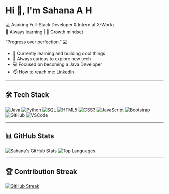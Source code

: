 
# Hi 👋, I'm Sahana A H

💻 Aspiring Full-Stack Developer & Intern at X-Workz  
🔎 Always learning | 🚀 Growth mindset

“Progress over perfection.” 💻

- 🔭 Currently learning and building cool things  
- 🌱 Always curious to explore new tech  
- 💻 Focused on becoming a Java Developer  
- 📫 How to reach me: [LinkedIn](https://www.linkedin.com/in/sahana-a-h-119104255?utm_source=share&utm_campaign=share_via&utm_content=profile&utm_medium=android_app)

---

## 🛠 Tech Stack

![Java](https://img.shields.io/badge/-Java-007396?style=flat&logo=java)
![Python](https://img.shields.io/badge/-Python-3776AB?style=flat&logo=python)
![SQL](https://img.shields.io/badge/-SQL-4479A1?style=flat&logo=mysql)
![HTML5](https://img.shields.io/badge/-HTML5-E34F26?style=flat&logo=html5)
![CSS3](https://img.shields.io/badge/-CSS3-1572B6?style=flat&logo=css3)
![JavaScript](https://img.shields.io/badge/-JavaScript-F7DF1E?style=flat&logo=javascript)
![Bootstrap](https://img.shields.io/badge/-Bootstrap-7952B3?style=flat&logo=bootstrap)
![GitHub](https://img.shields.io/badge/-GitHub-181717?style=flat&logo=github)
![VSCode](https://img.shields.io/badge/-VSCode-007ACC?style=flat&logo=visual-studio-code)

---

## 📊 GitHub Stats

![Sahana's GitHub Stats](https://github-readme-stats.vercel.app/api?username=sahana-ashok&show_icons=true&theme=radical)
![Top Languages](https://github-readme-stats.vercel.app/api/top-langs/?username=sahana-ashok&layout=compact&theme=radical)

---

## 🏆 Contribution Streak

[![GitHub Streak](https://streak-stats.demolab.com?user=sahana-ashok&theme=radical&date_format=M%20j%5B%2C%20Y%5D)](https://git.io/streak-stats)
